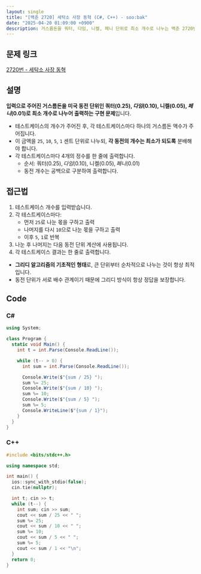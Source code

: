 ```yaml
---
layout: single
title: "[백준 2720] 세탁소 사장 동혁 (C#, C++) - soo:bak"
date: "2025-04-20 01:09:00 +0900"
description: 거스름돈을 쿼터, 다임, 니켈, 페니 단위로 최소 개수로 나누는 백준 2720번 세탁소 사장 동혁 문제의 C# 및 C++ 풀이 및 해설
---
```


## 문제 링크
[2720번 - 세탁소 사장 동혁](https://www.acmicpc.net/problem/2720)

## 설명
**입력으로 주어진 거스름돈을 미국 동전 단위인 쿼터($0.25), 다임($0.10), 니켈($0.05), 페니($0.01)로 최소 개수로 나누어 출력하는 구현 문제**입니다.
<br>

- 테스트케이스의 개수가 주어진 후, 각 테스트케이스마다 하나의 거스름돈 액수가 주어집니다.
- 이 금액을 `25`, `10`, `5`, `1` 센트 단위로 나누되, **각 동전의 개수는 최소가 되도록** 분배해야 합니다.
- 각 테스트케이스마다 4개의 정수를 한 줄에 출력합니다.
  - 순서: 쿼터($0.25), 다임($0.10), 니켈($0.05), 페니($0.01)
  - 동전 개수는 공백으로 구분하여 출력합니다.

## 접근법

1. 테스트케이스 개수를 입력받습니다.
2. 각 테스트케이스마다:
   - 먼저 `25`로 나눈 몫을 구하고 출력
   - 나머지를 다시 `10`으로 나눈 몫을 구하고 출력
   - 이후 `5`, `1`로 반복
3. 나눈 후 나머지는 다음 동전 단위 계산에 사용됩니다.
4. 각 테스트케이스 결과는 한 줄로 출력합니다.

- **그리디 알고리즘의 기초적인 형태**로, 큰 단위부터 순차적으로 나누는 것이 항상 최적입니다.
- 동전 단위가 서로 배수 관계이기 때문에 그리디 방식이 항상 정답을 보장합니다.

## Code

### C#
```csharp
using System;

class Program {
  static void Main() {
    int t = int.Parse(Console.ReadLine());

    while (t-- > 0) {
      int sum = int.Parse(Console.ReadLine());

      Console.Write($"{sum / 25} ");
      sum %= 25;
      Console.Write($"{sum / 10} ");
      sum %= 10;
      Console.Write($"{sum / 5} ");
      sum %= 5;
      Console.WriteLine($"{sum / 1}");
    }
  }
}
```

### C++
```cpp
#include <bits/stdc++.h>

using namespace std;

int main() {
  ios::sync_with_stdio(false);
  cin.tie(nullptr);

  int t; cin >> t;
  while (t--) {
    int sum; cin >> sum;
    cout << sum / 25 << " ";
    sum %= 25;
    cout << sum / 10 << " ";
    sum %= 10;
    cout << sum / 5 << " ";
    sum %= 5;
    cout << sum / 1 << "\n";
  }
  return 0;
}
```
